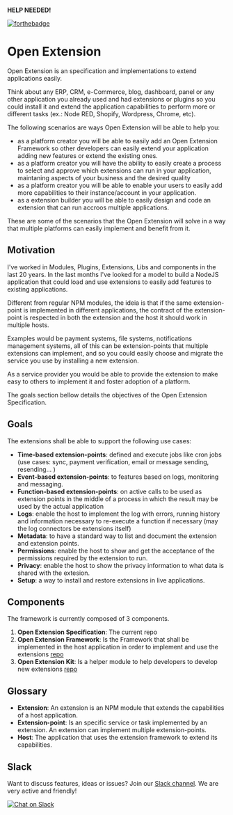 **HELP NEEDED!**

[![forthebadge](https://forthebadge.com/images/badges/made-with-javascript.svg)](https://forthebadge.com)

# Open Extension

Open Extension is an specification and implementations to extend applications easily.

Think about any ERP, CRM, e-Commerce, blog, dashboard, panel or any other application you already used and had extensions or plugins so you could install it and extend the application capabilities to perform more or different tasks (ex.: Node RED, Shopify, Wordpress, Chrome, etc).

The following scenarios are ways Open Extension will be able to help you:

- as a platform creator you will be able to easily add an Open Extension Framework so other developers can easily extend your application adding new features or extend the existing ones.
- as a platform creator you will have the ability to easily create a process to select and approve which extensions can run in your application, maintaning aspects of your business and the desired quality
- as a platform creator you will be able to enable your users to easily add more capabilities to their instance/account in your application.
- as a extension builder you will be able to easily design and code an extension that can run accroos multiple applications.

These are some of the scenarios that the Open Extension will solve in a way that multiple platforms can easily implement and benefit from it.

## Motivation

I've worked in Modules, Plugins, Extensions, Libs and components in the last 20 years. In the last months I've looked for a model to build a NodeJS application that could load and use extensions to easily add features to existing applications.

Different from regular NPM modules, the ideia is that if the same extension-point is implemented in different applications, the contract of the extension-point is respected in both the extension and the host it should work in multiple hosts.

Examples would be payment systems, file systems, notifications management systems, all of this can be extension-points that multiple extensions can implement, and so you could easily choose and migrate the service you use by installing a new extension.

As a service provider you would be able to provide the extension to make easy to others to implement it and foster adoption of a platform.

The goals section bellow details the objectives of the Open Extension Specification.

## Goals

The extensions shall be able to support the following use cases:

- **Time-based extension-points**: defined and execute jobs like cron jobs (use cases: sync, payment verification, email or message sending, resending... )
- **Event-based extension-points**: to features based on logs, monitoring and messaging.
- **Function-based extension-points**: on active calls to be used as extension points in the middle of a process in which the result may be used by the actual application
- **Logs**: enable the host to implement the log with errors, running history and information necessary to re-execute a function if necessary (may the log connectors be extensions itself)
- **Metadata**: to have a standard way to list and document the extension and extension points.
- **Permissions**: enable the host to show and get the acceptance of the permissions required by the extension to run.
- **Privacy**: enable the host to show the privacy information to what data is shared with the extesion.
- **Setup**: a way to install and restore extensions in live applications.

## Components

The framework is currently composed of 3 components.

1. **Open Extension Specification**: The current repo
2. **Open Extension Framework**: Is the Framework that shall be implemented in the host application in order to implement and use the extensions [repo](https://github.com/menvia/open-extension-framework)
3. **Open Extension Kit**: Is a helper module to help developers to develop new extensions [repo](https://github.com/menvia/open-extension-kit)

## Glossary

- **Extension**: An extension is an NPM module that extends the capabilities of a host application.
- **Extension-point**: Is an specific service or task implemented by an extension. An extension can implement multiple extension-points.
- **Host**: The application that uses the extension framework to extend its capabilities.

## Slack

Want to discuss features, ideas or issues? Join our [Slack channel](https://openextension.slack.com). We are very active and friendly!

[![Chat on Slack](https://img.shields.io/badge/slack-openextension-CC2B5E.svg?style=flat&logo=slack)](https://openextension.slack.com)
